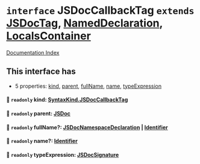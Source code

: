 # `interface` JSDocCallbackTag `extends` [JSDocTag](../interface.JSDocTag/README.md), [NamedDeclaration](../interface.NamedDeclaration/README.md), [LocalsContainer](../interface.LocalsContainer/README.md)

[Documentation Index](../README.md)

## This interface has

- 5 properties:
[kind](#-readonly-kind-syntaxkindjsdoccallbacktag),
[parent](#-readonly-parent-jsdoc),
[fullName](#-readonly-fullname-jsdocnamespacedeclaration--identifier),
[name](#-readonly-name-identifier),
[typeExpression](#-readonly-typeexpression-jsdocsignature)


#### 📄 `readonly` kind: [SyntaxKind.JSDocCallbackTag](../enum.SyntaxKind/README.md#jsdoccallbacktag--338)



#### 📄 `readonly` parent: [JSDoc](../interface.JSDoc/README.md)



#### 📄 `readonly` fullName?: [JSDocNamespaceDeclaration](../interface.JSDocNamespaceDeclaration/README.md) | [Identifier](../interface.Identifier/README.md)



#### 📄 `readonly` name?: [Identifier](../interface.Identifier/README.md)



#### 📄 `readonly` typeExpression: [JSDocSignature](../interface.JSDocSignature/README.md)



